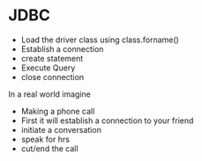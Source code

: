 # JDBC

* Load the driver class using class.forname()
* Establish a connection
* create statement
* Execute Query
* close connection


In a real world imagine

* Making a phone call
* First it will establish a connection to your friend
* initiate a conversation
* speak for hrs
* cut/end the call
